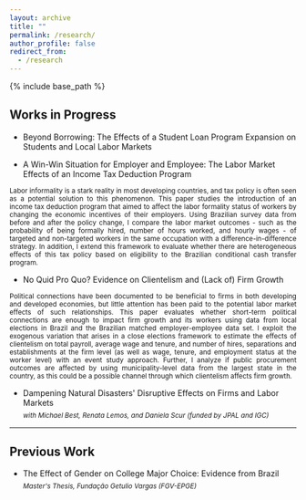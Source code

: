 ```yaml
---
layout: archive
title: ""
permalink: /research/
author_profile: false
redirect_from:
  - /research
---
```


{% include base_path %}

## Works in Progress

* Beyond Borrowing: The Effects of a Student Loan Program Expansion on Students and Local Labor Markets

* A Win-Win Situation for Employer and Employee: The Labor Market Effects of an Income Tax Deduction Program   
<p style="text-align: justify;"><sub> Labor informality is a stark reality in most developing countries, and tax policy is often seen as a potential solution to this phenomenon. This paper studies the introduction of an income tax deduction program that aimed to affect the labor formality status of workers by changing the economic incentives of their employers. Using Brazilian survey data from before and after the policy change, I compare the labor market outcomes - such as the probability of being formally hired, number of hours worked, and hourly wages - of targeted and non-targeted workers in the same occupation with a difference-in-difference strategy. In addition, I extend this framework to evaluate whether there are heterogeneous effects of this tax policy based on eligibility to the Brazilian conditional cash transfer program. </sub></p>

* No Quid Pro Quo? Evidence on Clientelism and (Lack of) Firm Growth
<div align = "justify"><sub>Political connections have been documented to be beneficial to firms in both developing and developed economies, but little attention has been paid to the potential labor market effects of such relationships. This paper evaluates whether short-term political connections are enough to impact firm growth and its workers using data from local elections in Brazil and the Brazilian matched employer-employee data set. I exploit the exogenous variation that arises in a close elections framework to estimate the effects of clientelism on total payroll, average wage and tenure, and number of hires, separations and establishments at the firm level (as well as wage, tenure, and employment status at the worker level) with an event study approach. Further, I analyze if public procurement outcomes are affected by using municipality-level data from the largest state in the country, as this could be a possible channel through which clientelism affects firm growth.</div></p>

* Dampening Natural Disasters' Disruptive Effects on Firms and Labor Markets   
<sub>*with Michael Best, Renata Lemos, and Daniela Scur (funded by JPAL and IGC)*</sub>

---

## Previous Work

* The Effect of Gender on College Major Choice: Evidence from Brazil  
<sub>*Master's Thesis, Fundação Getulio Vargas (FGV-EPGE)*</sub>
